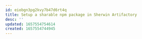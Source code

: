 ```yaml
---
id: eiobgn3pg2kvy7b47d6rt4q
title: Setup a sharable npm package in Sherwin Artifactory
desc: ''
updated: 1657554754614
created: 1657554744945
---
```


